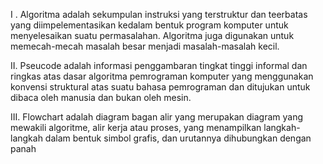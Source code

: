  I . Algoritma adalah sekumpulan instruksi yang terstruktur dan teerbatas yang diimpelementasikan kedalam bentuk program komputer untuk menyelesaikan suatu permasalahan. Algoritma juga digunakan untuk memecah-mecah masalah besar menjadi masalah-masalah kecil.
 
 
 II. Pseucode adalah informasi penggambaran tingkat tinggi informal dan ringkas atas dasar algoritma pemrograman komputer yang menggunakan konvensi struktural atas suatu bahasa pemrograman dan ditujukan untuk dibaca oleh manusia dan bukan oleh mesin.
 
 
 III.  Flowchart adalah diagram bagan alir yang merupakan diagram yang mewakili algoritme, alir kerja atau proses, yang menampilkan langkah-langkah dalam bentuk simbol grafis, dan urutannya dihubungkan dengan panah
